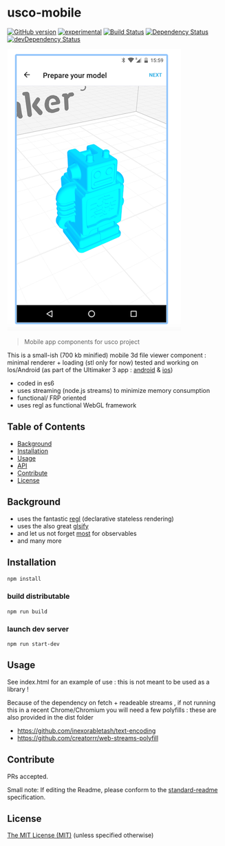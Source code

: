 # usco-mobile

[![GitHub version](https://badge.fury.io/gh/usco%2Fusco-mobile.svg)](https://badge.fury.io/gh/usco%2Fusco-mobile)
[![experimental](http://badges.github.io/stability-badges/dist/experimental.svg)](http://github.com/badges/stability-badges)
[![Build Status](https://travis-ci.org/usco/usco-mobile.svg)](https://travis-ci.org/usco/usco-mobile)
[![Dependency Status](https://david-dm.org/usco/usco-mobile.svg)](https://david-dm.org/usco/usco-mobile)
[![devDependency Status](https://david-dm.org/usco/usco-mobile/dev-status.svg)](https://david-dm.org/usco/usco-mobile#info=devDependencies)

<img src="https://raw.githubusercontent.com/usco/usco-mobile/master/screenshot.png" />


> Mobile app components for usco project

This is a small-ish (700 kb minified) mobile 3d file viewer component : minimal renderer + loading (stl only for now)
tested and working on Ios/Android (as part of the Ultimaker 3 app : [android](https://play.google.com/store/apps/details?id=com.ultimaker.control)
& [ios](https://itunes.apple.com/app/id1133171222))

- coded in es6
- uses streaming (node.js streams) to minimize memory consumption
- functional/ FRP oriented
- uses regl as functional WebGL framework

## Table of Contents

- [Background](#background)
- [Installation](#installation)
- [Usage](#usage)
- [API](#api)
- [Contribute](#contribute)
- [License](#license)

## Background

- uses the fantastic [regl](https://github.com/mikolalysenko/regl) (declarative stateless rendering)
- uses the also great [glsify](https://github.com/stackgl/glslify)
- and let us not forget [most](https://github.com/cujojs/most) for observables
- and many more

## Installation


```
npm install
```

### build distributable

```
npm run build
```

### launch dev server

```
npm run start-dev
```


## Usage

See index.html for an example of use : this is not meant to be used as a library !

Because of the dependency on fetch + readeable streams , if not running this in
a recent Chrome/Chromium you will need a few polyfills :
these are also provided in the dist folder
- https://github.com/inexorabletash/text-encoding
- https://github.com/creatorrr/web-streams-polyfill


## Contribute

PRs accepted.

Small note: If editing the Readme, please conform to the [standard-readme](https://github.com/RichardLitt/standard-readme) specification.


## License

[The MIT License (MIT)](https://github.com/usco/usco-mobile/blob/master/LICENSE)
(unless specified otherwise)
